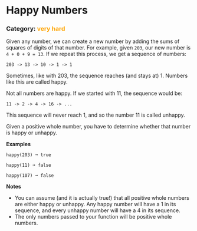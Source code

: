 # Happy Numbers
### **Category: <span style="color: orange">very hard</span>**

Given any number, we can create a new number by adding the sums of squares of digits of that number. For example, given `203`, our new number is `4 + 0 + 9 = 13`. If we repeat this process, we get a sequence of numbers:

``` 
203 -> 13 -> 10 -> 1 -> 1
```
Sometimes, like with 203, the sequence reaches (and stays at) 1. Numbers like this are called happy.


Not all numbers are happy. If we started with 11, the sequence would be:

```
11 -> 2 -> 4 -> 16 -> ...
```
This sequence will never reach 1, and so the number 11 is called unhappy.

Given a positive whole number, you have to determine whether that number is happy or unhappy.

**Examples**
```
happy(203) ➞ true

happy(11) ➞ false

happy(107) ➞ false
```

**Notes**

- You can assume (and it is actually true!) that all positive whole numbers are either happy or unhappy. Any happy number will have a 1 in its sequence, and every unhappy number will have a 4 in its sequence.
- The only numbers passed to your function will be positive whole numbers.